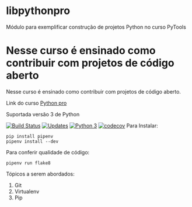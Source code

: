 # libpythonpro
Módulo para exemplificar construção de projetos Python no curso PyTools


Nesse curso é ensinado como contribuir com projetos de código aberto
=======
Nesse curso é ensinado como contribuir com projetos de código aberto.

Link do curso [Python pro](https://www.python.pro.br)

Suportada versão 3 de Python

[![Build Status](https://travis-ci.com/heltonteixeira92/libpythonpro.svg?branch=main)](https://travis-ci.com/heltonteixeira92/libpythonpro)
[![Updates](https://pyup.io/repos/github/heltonteixeira92/libpythonpro/shield.svg)](https://pyup.io/repos/github/heltonteixeira92/libpythonpro/)
[![Python 3](https://pyup.io/repos/github/heltonteixeira92/libpythonpro/python-3-shield.svg)](https://pyup.io/repos/github/heltonteixeira92/libpythonpro/)
[![codecov](https://codecov.io/gh/heltonteixeira92/libpythonpro/branch/main/graph/badge.svg?token=4OUALYKFQQ)](https://codecov.io/gh/heltonteixeira92/libpythonpro)
Para Instalar:

```console
pip install pipenv
pipenv install --dev
```

Para conferir qualidade de código:
``` 
pipenv run flake8
```

Tópicos a serem abordados:
1. Git
2. Virtualenv
3. Pip


